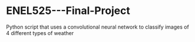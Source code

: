 # ENEL525---Final-Project
Python script that uses a convolutional neural network to classify images of 4 different types of weather
